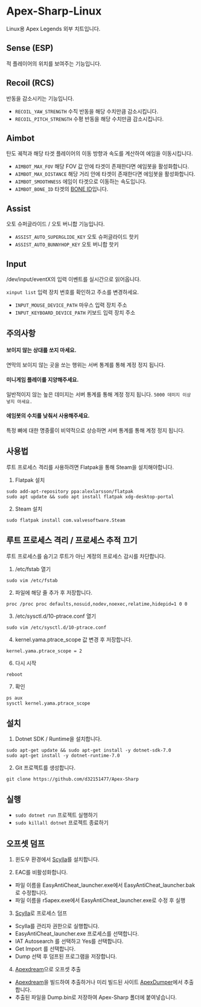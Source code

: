 # Apex-Sharp-Linux
Linux용 Apex Legends 외부 치트입니다.

## Sense (ESP)
적 플레이어의 위치를 보여주는 기능입니다.

## Recoil (RCS)
반동을 감소시키는 기능입니다.

- ```RECOIL_YAW_STRENGTH``` 수직 반동을 해당 수치만큼 감소시킵니다.
- ```RECOIL_PITCH_STRENGTH``` 수평 반동을 해당 수치만큼 감소시킵니다.

## Aimbot
탄도 궤적과 해당 타겟 플레이어의 이동 방향과 속도를 계산하여 에임을 이동시킵니다.

- ```AIMBOT_MAX_FOV``` 해당 FOV 값 안에 타겟이 존재한다면 에임봇을 활성화합니다.
- ```AIMBOT_MAX_DISTANCE``` 해당 거리 안에 타겟이 존재한다면 에임봇을 활성화합니다.
- ```AIMBOT_SMOOTHNESS``` 에임이 타겟으로 이동하는 속도입니다.
- ```AIMBOT_BONE_ID``` 타겟의 [BONE ID]입니다. 

[BONE ID]: https://www.unknowncheats.me/wiki/Apex_Legends_Bones_and_Hitboxes

## Assist
오토 슈퍼글라이드 / 오토 버니합 기능입니다.

- ```ASSIST_AUTO_SUPERGLIDE_KEY``` 오토 슈퍼글라이드 핫키
- ```ASSIST_AUTO_BUNNYHOP_KEY``` 오토 버니합 핫키

## Input
/dev/input/eventX의 입력 이벤트를 실시간으로 읽어옵니다.

``` xinput list ``` 입력 장치 번호를 확인하고 주소를 변경하세요.

- ```INPUT_MOUSE_DEVICE_PATH``` 마우스 입력 장치 주소
- ```INPUT_KEYBOARD_DEVICE_PATH``` 키보드 입력 장치 주소

## 주의사항

#### 보이지 않는 상대를 쏘지 마세요.
연막의 보이지 않는 곳을 쏘는 행위는 서버 통계를 통해 계정 정지 됩니다.


#### 미니게임 플레이를 지양해주세요.
일반적이지 않는 높은 데미지는 서버 통계를 통해 계정 정지 됩니다. `5000 데미지 이상 넣지 마세요.`


#### 에임봇의 수치를 낮춰서 사용해주세요.
특정 뼈에 대한 명중률이 비약적으로 상승하면 서버 통계를 통해 계정 정지 됩니다.  

## 사용법
루트 프로세스 격리를 사용하려면 Flatpak을 통해 Steam을 설치해야합니다.

1. Flatpak 설치
   
```console
sudo add-apt-repository ppa:alexlarsson/flatpak
sudo apt update && sudo apt install flatpak xdg-desktop-portal
```

2. Steam 설치
   
```console
sudo flatpak install com.valvesoftware.Steam
```

## 루트 프로세스 격리 / 프로세스 추적 끄기
루트 프로세스를 숨기고 루트가 아닌 계정의 프로세스 감시를 차단합니다.

1. /etc/fstab 열기

```console
sudo vim /etc/fstab
```

2. 파일에 해당 줄 추가 후 저장합니다.

```console 
proc /proc proc defaults,nosuid,nodev,noexec,relatime,hidepid=1 0 0
```

3. /etc/sysctl.d/10-ptrace.conf 열기

```console 
sudo vim /etc/sysctl.d/10-ptrace.conf
```

4. kernel.yama.ptrace_scope 값 변경 후 저장합니다.

```console
kernel.yama.ptrace_scope = 2
```

6. 다시 시작

``` reboot ```

7. 확인

```console
ps aux
sysctl kernel.yama.ptrace_scope
```

## 설치

1. Dotnet SDK / Runtime을 설치합니다.

```console
sudo apt-get update && sudo apt-get install -y dotnet-sdk-7.0
sudo apt-get install -y dotnet-runtime-7.0
```


2. Git 프로젝트를 생성합니다.

```console
git clone https://github.com/d32151477/Apex-Sharp
```

## 실행
- ```sudo dotnet run``` 프로젝트 실행하기
- ```sudo killall dotnet``` 프로젝트 종료하기

## 오프셋 덤프

1. 윈도우 환경에서 [Scylla]를 설치합니다. 

2. EAC를 비활성화합니다.

- 파일 이름을 EasyAntiCheat_launcher.exe에서 EasyAntiCheat_launcher.bak로 수정합니다.
- 파일 이름을 r5apex.exe에서 EasyAntiCheat_launcher.exe로 수정 후 실행

3. [Scylla]로 프로세스 덤프
   
- Scylla를 관리자 권한으로 실행합니다.
- EasyAntiCheat_launcher.exe 프로세스를 선택합니다.
- IAT Autosearch 를 선택하고 Yes를 선택합니다.
- Get Import 를 선택합니다.
- Dump 선택 후 덤프된 프로그램을 저장합니다.

4. [Apexdream]으로 오프셋 추출

- [Apexdream]을 빌드하여 추출하거나 미리 빌드된 사이트 [ApexDumper]에서 추출합니다.  
- 추출된 파일을 Dump.bin로 저장하여 Apex-Sharp 폴더에 붙여넣습니다.

[Apexdream]: https://github.com/CasualX/apexdream/tree/master/offsets
[ApexDumper]: https://casualhacks.net/apexdream/apexdumper.html
[Scylla]: https://github.com/scylladb/scylladb
